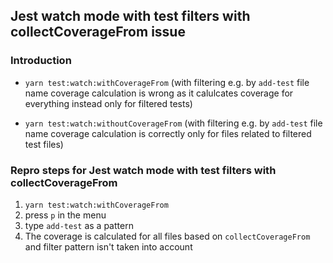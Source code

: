## Jest watch mode with test filters with collectCoverageFrom issue

### Introduction
- `yarn test:watch:withCoverageFrom` (with filtering e.g. by `add-test` file name coverage calculation is wrong as it calulcates coverage for everything instead only for filtered tests)

- `yarn test:watch:withoutCoverageFrom` (with filtering e.g. by `add-test` file name coverage calculation is correctly only for files related to filtered test files)


### Repro steps for Jest watch mode with test filters with collectCoverageFrom
1. `yarn test:watch:withCoverageFrom`
1. press `p` in the menu
1. type `add-test` as a pattern
1. The coverage is calculated for all files based on `collectCoverageFrom` and filter pattern isn't taken into account
